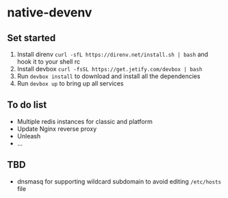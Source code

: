 # native-devenv

## Set started
1. Install direnv `curl -sfL https://direnv.net/install.sh | bash` and hook it to your shell rc
2. Install devbox `curl -fsSL https://get.jetify.com/devbox | bash`
3. Run `devbox install` to download and install all the dependencies
4. Run `devbox up` to bring up all services

## To do list
* Multiple redis instances for classic and platform
* Update Nginx reverse proxy
* Unleash
* ...

## TBD
* dnsmasq for supporting wildcard subdomain to avoid editing `/etc/hosts` file
